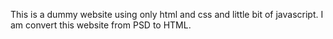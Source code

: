 This is a dummy website using only html and css and little bit of javascript.
I am convert this website from PSD to HTML.
